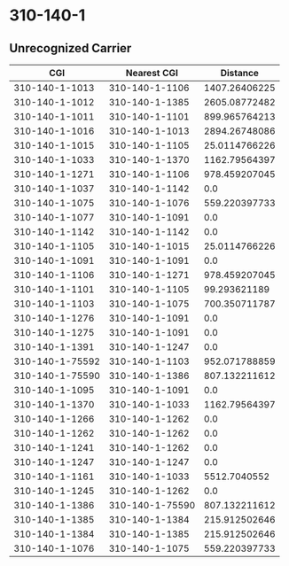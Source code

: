 # 310-140-1
## Unrecognized Carrier


| CGI | Nearest CGI | Distance |
|-----|-------------|----------|
| 310-140-1-1013 | 310-140-1-1106 | 1407.26406225 |
| 310-140-1-1012 | 310-140-1-1385 | 2605.08772482 |
| 310-140-1-1011 | 310-140-1-1101 | 899.965764213 |
| 310-140-1-1016 | 310-140-1-1013 | 2894.26748086 |
| 310-140-1-1015 | 310-140-1-1105 | 25.0114766226 |
| 310-140-1-1033 | 310-140-1-1370 | 1162.79564397 |
| 310-140-1-1271 | 310-140-1-1106 | 978.459207045 |
| 310-140-1-1037 | 310-140-1-1142 | 0.0 |
| 310-140-1-1075 | 310-140-1-1076 | 559.220397733 |
| 310-140-1-1077 | 310-140-1-1091 | 0.0 |
| 310-140-1-1142 | 310-140-1-1142 | 0.0 |
| 310-140-1-1105 | 310-140-1-1015 | 25.0114766226 |
| 310-140-1-1091 | 310-140-1-1091 | 0.0 |
| 310-140-1-1106 | 310-140-1-1271 | 978.459207045 |
| 310-140-1-1101 | 310-140-1-1105 | 99.293621189 |
| 310-140-1-1103 | 310-140-1-1075 | 700.350711787 |
| 310-140-1-1276 | 310-140-1-1091 | 0.0 |
| 310-140-1-1275 | 310-140-1-1091 | 0.0 |
| 310-140-1-1391 | 310-140-1-1247 | 0.0 |
| 310-140-1-75592 | 310-140-1-1103 | 952.071788859 |
| 310-140-1-75590 | 310-140-1-1386 | 807.132211612 |
| 310-140-1-1095 | 310-140-1-1091 | 0.0 |
| 310-140-1-1370 | 310-140-1-1033 | 1162.79564397 |
| 310-140-1-1266 | 310-140-1-1262 | 0.0 |
| 310-140-1-1262 | 310-140-1-1262 | 0.0 |
| 310-140-1-1241 | 310-140-1-1262 | 0.0 |
| 310-140-1-1247 | 310-140-1-1247 | 0.0 |
| 310-140-1-1161 | 310-140-1-1033 | 5512.7040552 |
| 310-140-1-1245 | 310-140-1-1262 | 0.0 |
| 310-140-1-1386 | 310-140-1-75590 | 807.132211612 |
| 310-140-1-1385 | 310-140-1-1384 | 215.912502646 |
| 310-140-1-1384 | 310-140-1-1385 | 215.912502646 |
| 310-140-1-1076 | 310-140-1-1075 | 559.220397733 |
